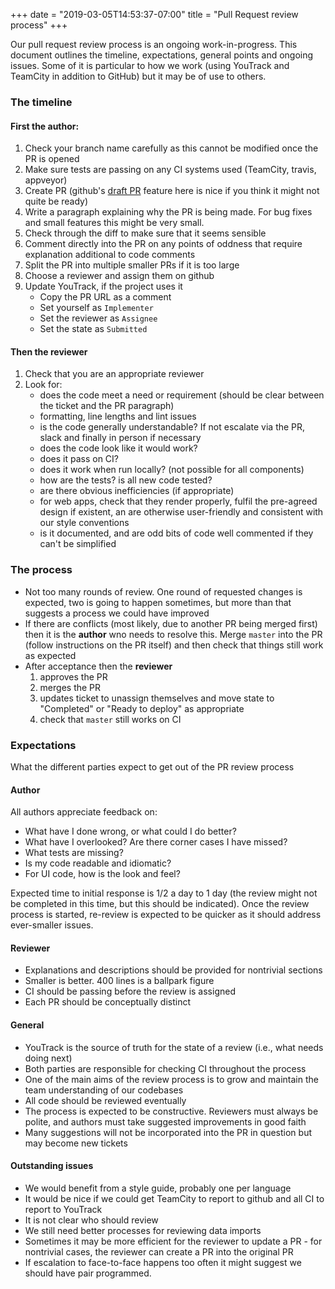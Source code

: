 +++
date = "2019-03-05T14:53:37-07:00"
title = "Pull Request review process"
+++

Our pull request review process is an ongoing work-in-progress.  This document outlines the timeline, expectations, general points and ongoing issues.  Some of it is particular to how we work (using YouTrack and TeamCity in addition to GitHub) but it may be of use to others.

### The timeline

#### First the author:

1. Check your branch name carefully as this cannot be modified once the PR is opened
1. Make sure tests are passing on any CI systems used (TeamCity, travis, appveyor)
1. Create PR (github's [draft PR](https://github.blog/2019-02-14-introducing-draft-pull-requests/) feature here is nice if you think it might not quite be ready)
1. Write a paragraph explaining why the PR is being made.  For bug fixes and small features this might be very small.
1. Check through the diff to make sure that it seems sensible
1. Comment directly into the PR on any points of oddness that require explanation additional to code comments
1. Split the PR into multiple smaller PRs if it is too large
1. Choose a reviewer and assign them on github
1. Update YouTrack, if the project uses it
   - Copy the PR URL as a comment
   - Set yourself as `Implementer`
   - Set the reviewer as `Assignee`
   - Set the state as `Submitted`

#### Then the reviewer

1. Check that you are an appropriate reviewer
1. Look for:
   * does the code meet a need or requirement (should be clear between the ticket and the PR paragraph)
   * formatting, line lengths and lint issues
   * is the code generally understandable? If not escalate via the PR, slack and finally in person if necessary
   * does the code look like it would work?
   * does it pass on CI?
   * does it work when run locally? (not possible for all components)
   * how are the tests?  is all new code tested?
   * are there obvious inefficiencies (if appropriate)
   * for web apps, check that they render properly, fulfil the pre-agreed design if existent, an are otherwise user-friendly and consistent with our style conventions
   * is it documented, and are odd bits of code well commented if they can't be simplified

### The process

* Not too many rounds of review. One round of requested changes is expected, two is going to happen sometimes, but more than that suggests a process we could have improved
* If there are conflicts (most likely, due to another PR being merged first) then it is the **author** wno needs to resolve this.  Merge `master` into the PR (follow instructions on the PR itself) and then check that things still work as expected
* After acceptance then the **reviewer**
  1. approves the PR
  1. merges the PR
  1. updates ticket to unassign themselves and move state to "Completed" or "Ready to deploy" as appropriate
  1. check that `master` still works on CI


### Expectations

What the different parties expect to get out of the PR review process

#### Author

All authors appreciate feedback on:

* What have I done wrong, or what could I do better?
* What have I overlooked? Are there corner cases I have missed?
* What tests are missing?
* Is my code readable and idiomatic?
* For UI code, how is the look and feel?

Expected time to initial response is 1/2 a day to 1 day (the review might not be completed in this time, but this should be indicated).  Once the review process is started, re-review is expected to be quicker as it should address ever-smaller issues.

#### Reviewer

* Explanations and descriptions should be provided for nontrivial sections
* Smaller is better.  400 lines is a ballpark figure
* CI should be passing before the review is assigned
* Each PR should be conceptually distinct

#### General

* YouTrack is the source of truth for the state of a review (i.e., what needs doing next)
* Both parties are responsible for checking CI throughout the process
* One of the main aims of the review process is to grow and maintain the team understanding of our codebases
* All code should be reviewed eventually
* The process is expected to be constructive.  Reviewers must always be polite, and authors must take suggested improvements in good faith
* Many suggestions will not be incorporated into the PR in question but may become new tickets

#### Outstanding issues

* We would benefit from a style guide, probably one per language
* It would be nice if we could get TeamCity to report to github and all CI to report to YouTrack
* It is not clear who should review
* We still need better processes for reviewing data imports
* Sometimes it may be more efficient for the reviewer to update a PR - for nontrivial cases, the reviewer can create a PR into the original PR
* If escalation to face-to-face happens too often it might suggest we should have pair programmed.
